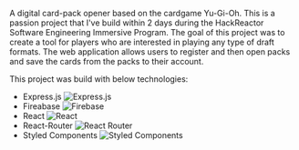 A digital card-pack opener based on the cardgame Yu-Gi-Oh.
This is a passion project that I've build within 2 days during the HackReactor Software Engineering Immersive Program.
The goal of this project was to create a tool for players who are interested in playing any type of draft formats.
The web application allows users to register and then open packs and save the cards from the packs to their account.

This project was build with below technologies:

- Express.js ![Express.js](https://img.shields.io/badge/express.js-%23404d59.svg?style=for-the-badge&logo=express&logoColor=%2361DAFB)
- Fireabase ![Firebase](https://img.shields.io/badge/firebase-%23039BE5.svg?style=for-the-badge&logo=firebase)
- React ![React](https://img.shields.io/badge/react-%2320232a.svg?style=for-the-badge&logo=react&logoColor=%2361DAFB)
- React-Router ![React Router](https://img.shields.io/badge/React_Router-CA4245?style=for-the-badge&logo=react-router&logoColor=white)
- Styled Components ![Styled Components](https://img.shields.io/badge/styled--components-DB7093?style=for-the-badge&logo=styled-components&logoColor=white)


